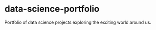 # data-science-portfolio
Portfolio of data science projects exploring the exciting world around us.
